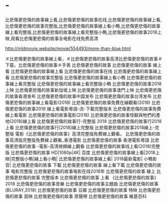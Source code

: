 # -
比悲傷更悲傷的故事線上看,比悲傷更悲傷的故事在线,比悲傷更悲傷的故事線上看,比悲傷更悲傷的故事完整版,比悲傷更悲傷的故事線上看小鴨,比悲傷更悲傷的故事線上看完整版,比悲傷更悲傷的故事線上看完整版小鴨,比悲傷更悲傷的故事2018上映,观看比悲傷更悲傷的故事全电影在线免费高清  

http://mldmovie.website/movie/554493/more-than-blue.html     

＃比悲傷更悲傷的故事線上看，＃比悲傷更悲傷的故事高清比悲傷更悲傷的故事＃下载，比悲傷更悲傷的故事＃手表  比悲傷更悲傷的故事 比悲傷更悲傷的故事 線上看 比悲傷更悲傷的故事線上看 比悲傷更悲傷的故事在线 比悲傷更悲傷的故事線上看 比悲傷更悲傷的故事完整版 比悲傷更悲傷的故事線上看小鴨 比悲傷更悲傷的故事線上看完整版 比悲傷更悲傷的故事線上看完整版小鴨 比悲傷更悲傷的故事2018上映 比悲傷更悲傷的故事新加坡上映 比悲傷更悲傷的故事澳門上映 比悲傷更悲傷的故事香港发布 比悲傷更悲傷的故事中国发布 比悲傷更悲傷的故事台湾发布 比悲傷更悲傷的故事線上看電影(2018) 比悲傷更悲傷的故事免費在線觀看(2018) 比悲傷更悲傷的故事2018 線上看電影粵語-流-下載完整版本 比悲傷更悲傷的故事免費線上看電影  比悲傷更悲傷的故事電影(2018) 比悲傷更悲傷的故事怪獸與牠們的產地(2018)線上看 比悲傷更悲傷的故事行-完整版 2018 比悲傷更悲傷的故事行2018上看 比悲傷更悲傷的故事行[2018]線上完整版 比悲傷更悲傷的故事2018線上-完整版 電影《比悲傷更悲傷的故事》高清完整版免費線上觀看。 比悲傷更悲傷的故事高清版完整版免費線上觀看_香港電影 比悲傷更悲傷的故事 香港電影粵語 比悲傷更悲傷的故事 -電影-高清視頻線上觀看 比悲傷更悲傷的故事线上看(2018)完整版  比悲傷更悲傷的故事 HD|1080p|4K| 百度 比悲傷更悲傷的故事線上看|2018上映|完整版小鴨|線上看小鴨|  比悲傷更悲傷的故事線上看| 2018最新電影| 小鴨影音| 比悲傷更悲傷的故事 下載 比悲傷更悲傷的故事 線上看下載 比悲傷更悲傷的故事 电影完整版 比悲傷更悲傷的故事电影在线2018年 比悲傷更悲傷的故事 線上 比悲傷更悲傷的故事 完整版本   比悲傷更悲傷的故事 上看  《比悲傷更悲傷的故事》 2018 比悲傷更悲傷的故事音樂 比悲傷更悲傷的故事主題曲 比悲傷更悲傷的故事(BLURAY,2018) 比悲傷更悲傷的故事 豆瓣 比悲傷更悲傷的故事 特映 比悲傷更悲傷的故事 首映 比悲傷更悲傷的故事 原聲帶 比悲傷更悲傷的故事 維基百科
